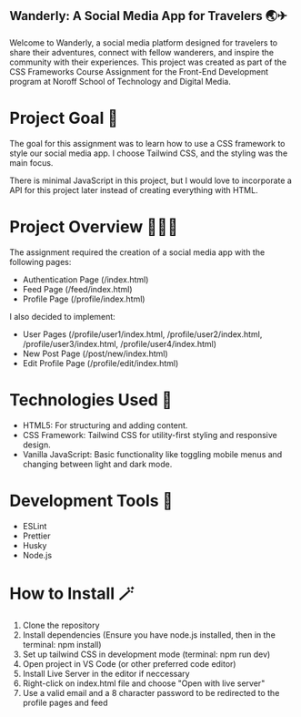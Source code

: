 ## Wanderly: A Social Media App for Travelers 🌏✈

Welcome to Wanderly, a social media platform designed for travelers to share their adventures, connect with fellow wanderers, and inspire the community with their experiences. This project was created as part of the CSS Frameworks Course Assignment for the Front-End Development program at Noroff School of Technology and Digital Media.

# Project Goal 💫

The goal for this assignment was to learn how to use a CSS framework to style our social media app.
I choose Tailwind CSS, and the styling was the main focus.

There is minimal JavaScript in this project, but I would love to incorporate a API for this project later instead of creating everything with HTML.

# Project Overview 👩🏽‍💻

The assignment required the creation of a social media app with the following pages:

- Authentication Page (/index.html)
- Feed Page (/feed/index.html)
- Profile Page (/profile/index.html)

I also decided to implement:

- User Pages (/profile/user1/index.html, /profile/user2/index.html, /profile/user3/index.html, /profile/user4/index.html)
- New Post Page (/post/new/index.html)
- Edit Profile Page (/profile/edit/index.html)

# Technologies Used 🚀

- HTML5: For structuring and adding content.
- CSS Framework: Tailwind CSS for utility-first styling and responsive design.
- Vanilla JavaScript: Basic functionality like toggling mobile menus and changing between light and dark mode.

# Development Tools 🧬

- ESLint
- Prettier
- Husky
- Node.js

# How to Install 🪄

1. Clone the repository
2. Install dependencies (Ensure you have node.js installed, then in the terminal: npm install)
3. Set up tailwind CSS in development mode (terminal: npm run dev)
4. Open project in VS Code (or other preferred code editor)
5. Install Live Server in the editor if neccessary
6. Right-click on index.html file and choose "Open with live server"
7. Use a valid email and a 8 character password to be redirected to the profile pages and feed
